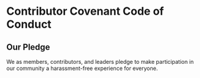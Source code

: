 # Contributor Covenant Code of Conduct

## Our Pledge
We as members, contributors, and leaders pledge to make participation in our community a harassment-free experience for everyone.
